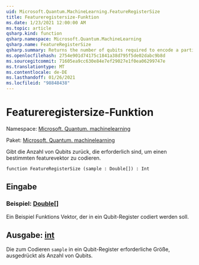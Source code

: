 ```yaml
---
uid: Microsoft.Quantum.MachineLearning.FeatureRegisterSize
title: Featureregistersize-Funktion
ms.date: 1/23/2021 12:00:00 AM
ms.topic: article
qsharp.kind: function
qsharp.namespace: Microsoft.Quantum.MachineLearning
qsharp.name: FeatureRegisterSize
qsharp.summary: Returns the number of qubits required to encode a particular feature vector.
ms.openlocfilehash: 2754e901d74175c1841a38d795f5de02dabc9b8d
ms.sourcegitcommit: 71605ea9cc630e84e7ef29027e1f0ea06299747e
ms.translationtype: MT
ms.contentlocale: de-DE
ms.lasthandoff: 01/26/2021
ms.locfileid: "98848438"
---
```

# <a name="featureregistersize-function"></a>Featureregistersize-Funktion

Namespace: [Microsoft. Quantum. machinelearning](xref:Microsoft.Quantum.MachineLearning)

Paket: [Microsoft. Quantum. machinelearning](https://nuget.org/packages/Microsoft.Quantum.MachineLearning)


Gibt die Anzahl von Qubits zurück, die erforderlich sind, um einen bestimmten featurevektor zu codieren.

```qsharp
function FeatureRegisterSize (sample : Double[]) : Int
```


## <a name="input"></a>Eingabe

### <a name="sample--double"></a>Beispiel: [Double](xref:microsoft.quantum.lang-ref.double)[]

Ein Beispiel Funktions Vektor, der in ein Qubit-Register codiert werden soll.



## <a name="output--int"></a>Ausgabe: [int](xref:microsoft.quantum.lang-ref.int)

Die zum Codieren `sample` in ein Qubit-Register erforderliche Größe, ausgedrückt als Anzahl von Qubits.